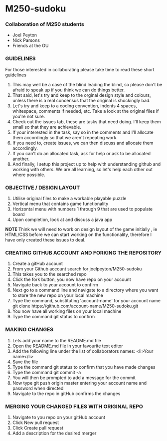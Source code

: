 # M250-sudoku

<h3>Collaboration of M250 students</h3>
  <ul>
    <li>Joel Peyton</li>
    <li>Nick Parsons</li>
    <li>Friends at the OU</li>
  </ul>
  
<h3>GUIDELINES</h3>
<p>For those interested in collaborating please take time to read these short guidelines</p>
<ol>
  <li>This may well be a case of the blind leading the blind, so please don't be afraid to speak up if you think we can do things better.</li>
  <li>That said, let's try and keep to the orginal design style and colours, unless there is a real concensus that the original is shockingly bad.</li>
  <li>Let's try and keep to a coding convention, indents 4 spaces, whitespace, comments if needed, etc.  Take a look at the original files if you're not sure.</li>
  <li>Check out the issues tab, these are tasks that need doing.  I'll keep them small so that they are achievable.</li>
  <li>If your interested in the task, say so in the comments and I'll allocate them accordingly so that we aren't repeating work.</li>
  <li>If you need to, create issues, we can then discuss and allocate them accordingly.</li>
  <li>If you can't do an allocated task, ask for help or ask to be allocated another.</li>
  <li>And finally, I setup this project up to help with understanding github and working with others. We are all learning, so let's help each other out where possible.</li>  
</ol>

<h3>OBJECTIVE / DESIGN LAYOUT</h3>
<ol>
  <li>Utilise original files to make a workable playable puzzle</li>
  <li>Vertical menu that contains game functionality</li>
  <li>Horizontal menu with numbers 1 through 9 that are used to populate board</li>
  <li>Upon completion, look at and discuss a java app</li>
</ol>

<p><strong>NOTE&nbsp;</strong>Think we will need to work on design layout of the game initially , ie HTML/CSS before we can start working on the functionality, therefore I have only created these issues to deal.</p>

<h3>CREATING GITHUB ACCOUNT AND FORKING THE REPOSITORY</h3>

<ol>
  <li>Create a gitHub account</li>
  <li>From your Github account search for joelpeyton/M250-sudoku</li>
  <li>This takes you to the searched repo</li>
  <li>Click the fork button, you now have repo on your account</li> 
  <li>Navigate back to your account to confirm</li>
  <li>Next go to a command line and navigate to a directory where you want to store the new repo on your local machine</li>
  <li>Type the command, substituting 'account-name' for your account name  git clone https://github.com/account-name/M250-sudoku.git</li>
  <li>You now have all working files on your local machine</li>
  <li>Type the command git status to confirm</li>
</ol>

<h3>MAKING CHANGES</h3>

<ol>
  <li>Lets add your name to the README.md file
  <li>Open the README.md file in your favourite text editor
  <li>Add the following line under the list of collaborators names: &lt;li&gt;Your name&lt;/li&gt;</li>
  <li>Save the file</li>
  <li>Type the command git status to confirm that you have made changes</li>
  <li>Type the command git commit -a</li>
  <li>You will then be prompted to add a message for the commit</li>
  <li>Now type git push origin master entering your account name and password when directed</li>
  <li>Navigate to the repo in gitHub confirms the changes</li>
</ol>

<h3>MERGING YOUR CHANGED FILES WITH ORIGINAL REPO</h3>

<ol>
  <li>Navigate to you repo on your gitHub account</li>
  <li>Click New pull request</li>
  <li>Click Create pull request</li>
  <li>Add a description for the desired merger</li>
</ol>
  
